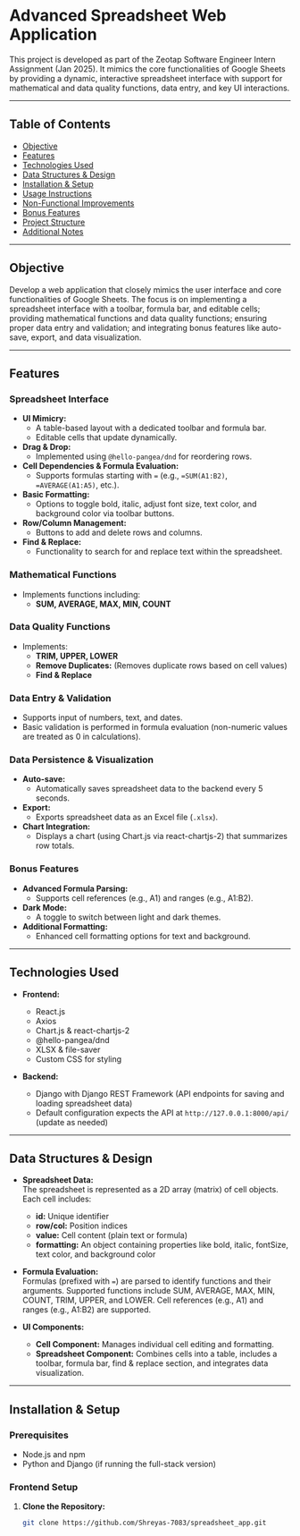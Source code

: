 # Advanced Spreadsheet Web Application

This project is developed as part of the Zeotap Software Engineer Intern Assignment (Jan 2025). It mimics the core functionalities of Google Sheets by providing a dynamic, interactive spreadsheet interface with support for mathematical and data quality functions, data entry, and key UI interactions.

---

## Table of Contents

- [Objective](#objective)
- [Features](#features)
- [Technologies Used](#technologies-used)
- [Data Structures & Design](#data-structures--design)
- [Installation & Setup](#installation--setup)
- [Usage Instructions](#usage-instructions)
- [Non-Functional Improvements](#non-functional-improvements)
- [Bonus Features](#bonus-features)
- [Project Structure](#project-structure)
- [Additional Notes](#additional-notes)

---

## Objective

Develop a web application that closely mimics the user interface and core functionalities of Google Sheets. The focus is on implementing a spreadsheet interface with a toolbar, formula bar, and editable cells; providing mathematical functions and data quality functions; ensuring proper data entry and validation; and integrating bonus features like auto-save, export, and data visualization.

---

## Features

### Spreadsheet Interface
- **UI Mimicry:**  
  - A table-based layout with a dedicated toolbar and formula bar.
  - Editable cells that update dynamically.
- **Drag & Drop:**  
  - Implemented using `@hello-pangea/dnd` for reordering rows.
- **Cell Dependencies & Formula Evaluation:**  
  - Supports formulas starting with `=` (e.g., `=SUM(A1:B2)`, `=AVERAGE(A1:A5)`, etc.).
- **Basic Formatting:**  
  - Options to toggle bold, italic, adjust font size, text color, and background color via toolbar buttons.
- **Row/Column Management:**  
  - Buttons to add and delete rows and columns.
- **Find & Replace:**  
  - Functionality to search for and replace text within the spreadsheet.

### Mathematical Functions
- Implements functions including:
  - **SUM, AVERAGE, MAX, MIN, COUNT**

### Data Quality Functions
- Implements:
  - **TRIM, UPPER, LOWER**
  - **Remove Duplicates:** (Removes duplicate rows based on cell values)
  - **Find & Replace**

### Data Entry & Validation
- Supports input of numbers, text, and dates.
- Basic validation is performed in formula evaluation (non-numeric values are treated as 0 in calculations).

### Data Persistence & Visualization
- **Auto-save:**  
  - Automatically saves spreadsheet data to the backend every 5 seconds.
- **Export:**  
  - Exports spreadsheet data as an Excel file (`.xlsx`).
- **Chart Integration:**  
  - Displays a chart (using Chart.js via react-chartjs-2) that summarizes row totals.

### Bonus Features
- **Advanced Formula Parsing:**  
  - Supports cell references (e.g., A1) and ranges (e.g., A1:B2).
- **Dark Mode:**  
  - A toggle to switch between light and dark themes.
- **Additional Formatting:**  
  - Enhanced cell formatting options for text and background.

---

## Technologies Used

- **Frontend:**  
  - React.js  
  - Axios  
  - Chart.js & react-chartjs-2  
  - @hello-pangea/dnd  
  - XLSX & file-saver  
  - Custom CSS for styling

- **Backend:**  
  - Django with Django REST Framework (API endpoints for saving and loading spreadsheet data)  
  - Default configuration expects the API at `http://127.0.0.1:8000/api/` (update as needed)

---

## Data Structures & Design

- **Spreadsheet Data:**  
  The spreadsheet is represented as a 2D array (matrix) of cell objects. Each cell includes:
  - **id:** Unique identifier  
  - **row/col:** Position indices  
  - **value:** Cell content (plain text or formula)  
  - **formatting:** An object containing properties like bold, italic, fontSize, text color, and background color

- **Formula Evaluation:**  
  Formulas (prefixed with `=`) are parsed to identify functions and their arguments. Supported functions include SUM, AVERAGE, MAX, MIN, COUNT, TRIM, UPPER, and LOWER. Cell references (e.g., A1) and ranges (e.g., A1:B2) are supported.

- **UI Components:**  
  - **Cell Component:** Manages individual cell editing and formatting.  
  - **Spreadsheet Component:** Combines cells into a table, includes a toolbar, formula bar, find & replace section, and integrates data visualization.

---

## Installation & Setup

### Prerequisites
- Node.js and npm
- Python and Django (if running the full-stack version)

### Frontend Setup
1. **Clone the Repository:**
   ```bash
   git clone https://github.com/Shreyas-7083/spreadsheet_app.git
